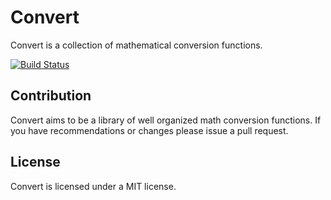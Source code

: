 # Convert

Convert is a collection of mathematical conversion functions.

[![Build Status](https://travis-ci.org/Masterminds/convert.png?branch=master)](https://travis-ci.org/Masterminds/convert)

## Contribution

Convert aims to be a library of well organized math conversion functions. If you have recommendations or changes please issue a pull request.

## License

Convert is licensed under a MIT license.